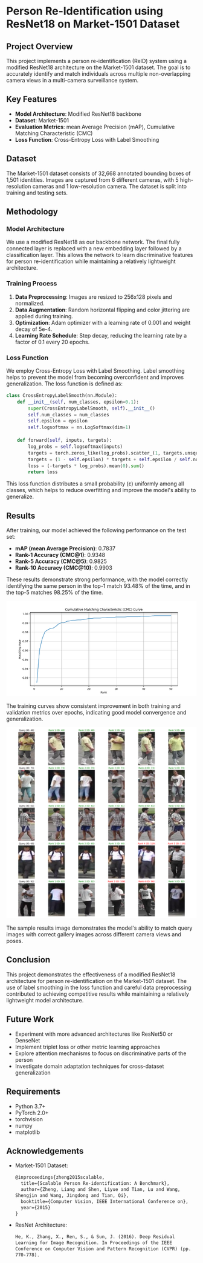 # Person Re-Identification using ResNet18 on Market-1501 Dataset

## Project Overview

This project implements a person re-identification (ReID) system using a modified ResNet18 architecture on the Market-1501 dataset. The goal is to accurately identify and match individuals across multiple non-overlapping camera views in a multi-camera surveillance system.

## Key Features

- **Model Architecture**: Modified ResNet18 backbone
- **Dataset**: Market-1501
- **Evaluation Metrics**: mean Average Precision (mAP), Cumulative Matching Characteristic (CMC)
- **Loss Function**: Cross-Entropy Loss with Label Smoothing

## Dataset

The Market-1501 dataset consists of 32,668 annotated bounding boxes of 1,501 identities. Images are captured from 6 different cameras, with 5 high-resolution cameras and 1 low-resolution camera. The dataset is split into training and testing sets.

## Methodology

### Model Architecture

We use a modified ResNet18 as our backbone network. The final fully connected layer is replaced with a new embedding layer followed by a classification layer. This allows the network to learn discriminative features for person re-identification while maintaining a relatively lightweight architecture.

### Training Process

1. **Data Preprocessing**: Images are resized to 256x128 pixels and normalized.
2. **Data Augmentation**: Random horizontal flipping and color jittering are applied during training.
3. **Optimization**: Adam optimizer with a learning rate of 0.001 and weight decay of 5e-4.
4. **Learning Rate Schedule**: Step decay, reducing the learning rate by a factor of 0.1 every 20 epochs.

### Loss Function

We employ Cross-Entropy Loss with Label Smoothing. Label smoothing helps to prevent the model from becoming overconfident and improves generalization. The loss function is defined as:

```python
class CrossEntropyLabelSmooth(nn.Module):
    def __init__(self, num_classes, epsilon=0.1):
        super(CrossEntropyLabelSmooth, self).__init__()
        self.num_classes = num_classes
        self.epsilon = epsilon
        self.logsoftmax = nn.LogSoftmax(dim=1)

    def forward(self, inputs, targets):
        log_probs = self.logsoftmax(inputs)
        targets = torch.zeros_like(log_probs).scatter_(1, targets.unsqueeze(1), 1)
        targets = (1 - self.epsilon) * targets + self.epsilon / self.num_classes
        loss = (-targets * log_probs).mean(0).sum()
        return loss
```

This loss function distributes a small probability (ε) uniformly among all classes, which helps to reduce overfitting and improve the model's ability to generalize.

## Results

After training, our model achieved the following performance on the test set:

- **mAP (mean Average Precision)**: 0.7837
- **Rank-1 Accuracy (CMC@1)**: 0.9348
- **Rank-5 Accuracy (CMC@5)**: 0.9825
- **Rank-10 Accuracy (CMC@10)**: 0.9903

These results demonstrate strong performance, with the model correctly identifying the same person in the top-1 match 93.48% of the time, and in the top-5 matches 98.25% of the time.

![Training Curves](output/cmc_curve.png)

The training curves show consistent improvement in both training and validation metrics over epochs, indicating good model convergence and generalization.

![Sample Results](output/ranking_visualization.png)

The sample results image demonstrates the model's ability to match query images with correct gallery images across different camera views and poses.

## Conclusion

This project demonstrates the effectiveness of a modified ResNet18 architecture for person re-identification on the Market-1501 dataset. The use of label smoothing in the loss function and careful data preprocessing contributed to achieving competitive results while maintaining a relatively lightweight model architecture.

## Future Work

- Experiment with more advanced architectures like ResNet50 or DenseNet
- Implement triplet loss or other metric learning approaches
- Explore attention mechanisms to focus on discriminative parts of the person
- Investigate domain adaptation techniques for cross-dataset generalization

## Requirements

- Python 3.7+
- PyTorch 2.0+
- torchvision
- numpy
- matplotlib

## Acknowledgements

- Market-1501 Dataset:
  ```
  @inproceedings{zheng2015scalable,
    title={Scalable Person Re-identification: A Benchmark},
    author={Zheng, Liang and Shen, Liyue and Tian, Lu and Wang, Shengjin and Wang, Jingdong and Tian, Qi},
    booktitle={Computer Vision, IEEE International Conference on},
    year={2015}
  }
  ```
- ResNet Architecture: 
    ```
    He, K., Zhang, X., Ren, S., & Sun, J. (2016). Deep Residual Learning for Image Recognition. In Proceedings of the IEEE Conference on Computer Vision and Pattern Recognition (CVPR) (pp. 770-778).
    ```
